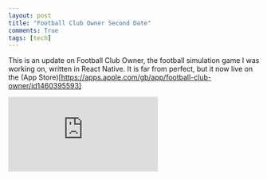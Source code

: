 ```yaml
---
layout: post
title: "Football Club Owner Second Date"
comments: True
tags: [tech]
---
```


This is an update on Football Club Owner, the football simulation game I was working on, written in React Native. It is far from perfect, but it now live on the (App Store)[https://apps.apple.com/gb/app/football-club-owner/id1460395593]

<p style="text-align: center">
<div class='embed-container'><iframe src='https://www.youtube.com/embed/Bn1kejVzQ4A' frameborder='0' allowfullscreen></iframe></div>
</p>
